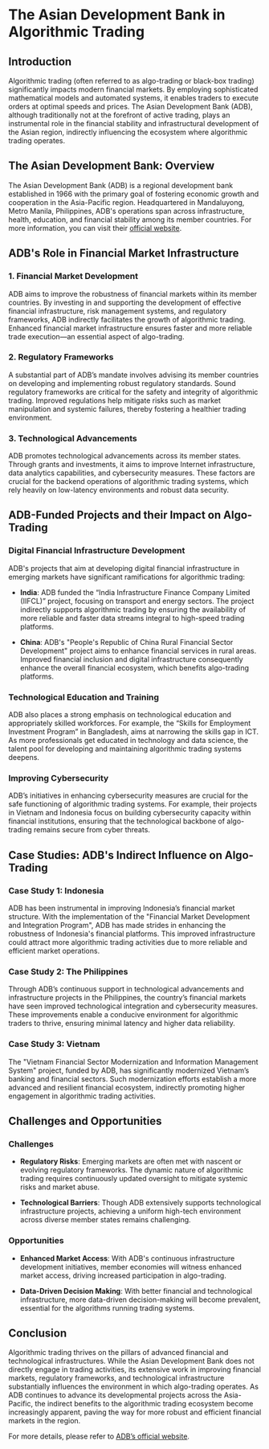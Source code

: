 # The Asian Development Bank in Algorithmic Trading

## Introduction

Algorithmic trading (often referred to as algo-trading or black-box trading) significantly impacts modern financial markets. By employing sophisticated mathematical models and automated systems, it enables traders to execute orders at optimal speeds and prices. The Asian Development Bank (ADB), although traditionally not at the forefront of active trading, plays an instrumental role in the financial stability and infrastructural development of the Asian region, indirectly influencing the ecosystem where algorithmic trading operates.

## The Asian Development Bank: Overview

The Asian Development Bank (ADB) is a regional development bank established in 1966 with the primary goal of fostering economic growth and cooperation in the Asia-Pacific region. Headquartered in Mandaluyong, Metro Manila, Philippines, ADB's operations span across infrastructure, health, education, and financial stability among its member countries. For more information, you can visit their [official website](https://www.adb.org).

## ADB's Role in Financial Market Infrastructure

### 1. Financial Market Development

ADB aims to improve the robustness of financial markets within its member countries. By investing in and supporting the development of effective financial infrastructure, risk management systems, and regulatory frameworks, ADB indirectly facilitates the growth of algorithmic trading. Enhanced financial market infrastructure ensures faster and more reliable trade execution—an essential aspect of algo-trading.

### 2. Regulatory Frameworks

A substantial part of ADB’s mandate involves advising its member countries on developing and implementing robust regulatory standards. Sound regulatory frameworks are critical for the safety and integrity of algorithmic trading. Improved regulations help mitigate risks such as market manipulation and systemic failures, thereby fostering a healthier trading environment.

### 3. Technological Advancements

ADB promotes technological advancements across its member states. Through grants and investments, it aims to improve Internet infrastructure, data analytics capabilities, and cybersecurity measures. These factors are crucial for the backend operations of algorithmic trading systems, which rely heavily on low-latency environments and robust data security.

## ADB-Funded Projects and their Impact on Algo-Trading

### Digital Financial Infrastructure Development

ADB's projects that aim at developing digital financial infrastructure in emerging markets have significant ramifications for algorithmic trading:

- **India**: ADB funded the “India Infrastructure Finance Company Limited (IIFCL)” project, focusing on transport and energy sectors. The project indirectly supports algorithmic trading by ensuring the availability of more reliable and faster data streams integral to high-speed trading platforms.

- **China**: ADB's "People's Republic of China Rural Financial Sector Development" project aims to enhance financial services in rural areas. Improved financial inclusion and digital infrastructure consequently enhance the overall financial ecosystem, which benefits algo-trading platforms.

### Technological Education and Training

ADB also places a strong emphasis on technological education and appropriately skilled workforces. For example, the “Skills for Employment Investment Program” in Bangladesh, aims at narrowing the skills gap in ICT. As more professionals get educated in technology and data science, the talent pool for developing and maintaining algorithmic trading systems deepens.

### Improving Cybersecurity 

ADB’s initiatives in enhancing cybersecurity measures are crucial for the safe functioning of algorithmic trading systems. For example, their projects in Vietnam and Indonesia focus on building cybersecurity capacity within financial institutions, ensuring that the technological backbone of algo-trading remains secure from cyber threats.

## Case Studies: ADB's Indirect Influence on Algo-Trading

### Case Study 1: Indonesia

ADB has been instrumental in improving Indonesia’s financial market structure. With the implementation of the "Financial Market Development and Integration Program", ADB has made strides in enhancing the robustness of Indonesia's financial platforms. This improved infrastructure could attract more algorithmic trading activities due to more reliable and efficient market operations.

### Case Study 2: The Philippines

Through ADB’s continuous support in technological advancements and infrastructure projects in the Philippines, the country’s financial markets have seen improved technological integration and cybersecurity measures. These improvements enable a conducive environment for algorithmic traders to thrive, ensuring minimal latency and higher data reliability.

### Case Study 3: Vietnam

The "Vietnam Financial Sector Modernization and Information Management System" project, funded by ADB, has significantly modernized Vietnam’s banking and financial sectors. Such modernization efforts establish a more advanced and resilient financial ecosystem, indirectly promoting higher engagement in algorithmic trading activities.

## Challenges and Opportunities

### Challenges 

- **Regulatory Risks**: Emerging markets are often met with nascent or evolving regulatory frameworks. The dynamic nature of algorithmic trading requires continuously updated oversight to mitigate systemic risks and market abuse.

- **Technological Barriers**: Though ADB extensively supports technological infrastructure projects, achieving a uniform high-tech environment across diverse member states remains challenging.

### Opportunities

- **Enhanced Market Access**: With ADB's continuous infrastructure development initiatives, member economies will witness enhanced market access, driving increased participation in algo-trading.

- **Data-Driven Decision Making**: With better financial and technological infrastructure, more data-driven decision-making will become prevalent, essential for the algorithms running trading systems.

## Conclusion

Algorithmic trading thrives on the pillars of advanced financial and technological infrastructures. While the Asian Development Bank does not directly engage in trading activities, its extensive work in improving financial markets, regulatory frameworks, and technological infrastructure substantially influences the environment in which algo-trading operates. As ADB continues to advance its developmental projects across the Asia-Pacific, the indirect benefits to the algorithmic trading ecosystem become increasingly apparent, paving the way for more robust and efficient financial markets in the region.

For more details, please refer to [ADB’s official website](https://www.adb.org).